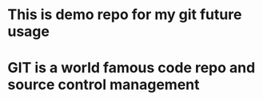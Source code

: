 # This is demo repo for my git future usage 

# GIT is a world famous code repo and source control management 

